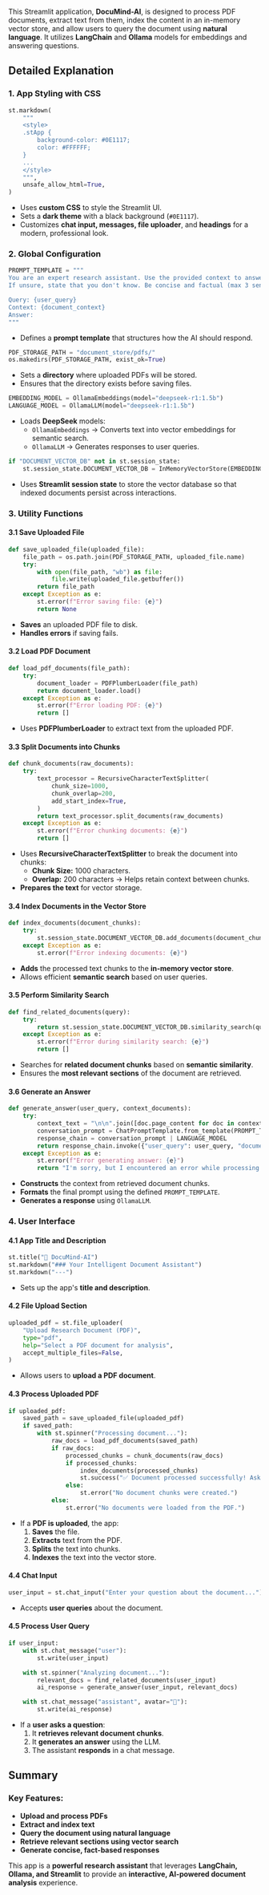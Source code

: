This Streamlit application, **DocuMind-AI**, is designed to process PDF documents, extract text from them, index the content in an in-memory vector store, and allow users to query the document using **natural language**. It utilizes **LangChain** and **Ollama** models for embeddings and answering questions.

## **Detailed Explanation**

### **1. App Styling with CSS**
```python
st.markdown(
    """
    <style>
    .stApp {
        background-color: #0E1117;
        color: #FFFFFF;
    }
    ...
    </style>
    """,
    unsafe_allow_html=True,
)
```
- Uses **custom CSS** to style the Streamlit UI.
- Sets a **dark theme** with a black background (`#0E1117`).
- Customizes **chat input, messages, file uploader**, and **headings** for a modern, professional look.

### **2. Global Configuration**
```python
PROMPT_TEMPLATE = """
You are an expert research assistant. Use the provided context to answer the query. 
If unsure, state that you don't know. Be concise and factual (max 3 sentences).

Query: {user_query} 
Context: {document_context} 
Answer:
"""
```
- Defines a **prompt template** that structures how the AI should respond.

```python
PDF_STORAGE_PATH = "document_store/pdfs/"
os.makedirs(PDF_STORAGE_PATH, exist_ok=True)
```
- Sets a **directory** where uploaded PDFs will be stored.
- Ensures that the directory exists before saving files.

```python
EMBEDDING_MODEL = OllamaEmbeddings(model="deepseek-r1:1.5b")
LANGUAGE_MODEL = OllamaLLM(model="deepseek-r1:1.5b")
```
- Loads **DeepSeek** models:
  - `OllamaEmbeddings` → Converts text into vector embeddings for semantic search.
  - `OllamaLLM` → Generates responses to user queries.

```python
if "DOCUMENT_VECTOR_DB" not in st.session_state:
    st.session_state.DOCUMENT_VECTOR_DB = InMemoryVectorStore(EMBEDDING_MODEL)
```
- Uses **Streamlit session state** to store the vector database so that indexed documents persist across interactions.

### **3. Utility Functions**
#### **3.1 Save Uploaded File**
```python
def save_uploaded_file(uploaded_file):
    file_path = os.path.join(PDF_STORAGE_PATH, uploaded_file.name)
    try:
        with open(file_path, "wb") as file:
            file.write(uploaded_file.getbuffer())
        return file_path
    except Exception as e:
        st.error(f"Error saving file: {e}")
        return None
```
- **Saves** an uploaded PDF file to disk.
- **Handles errors** if saving fails.

#### **3.2 Load PDF Document**
```python
def load_pdf_documents(file_path):
    try:
        document_loader = PDFPlumberLoader(file_path)
        return document_loader.load()
    except Exception as e:
        st.error(f"Error loading PDF: {e}")
        return []
```
- Uses **PDFPlumberLoader** to extract text from the uploaded PDF.

#### **3.3 Split Documents into Chunks**
```python
def chunk_documents(raw_documents):
    try:
        text_processor = RecursiveCharacterTextSplitter(
            chunk_size=1000,
            chunk_overlap=200,
            add_start_index=True,
        )
        return text_processor.split_documents(raw_documents)
    except Exception as e:
        st.error(f"Error chunking documents: {e}")
        return []
```
- Uses **RecursiveCharacterTextSplitter** to break the document into chunks:
  - **Chunk Size:** 1000 characters.
  - **Overlap:** 200 characters → Helps retain context between chunks.
- **Prepares the text** for vector storage.

#### **3.4 Index Documents in the Vector Store**
```python
def index_documents(document_chunks):
    try:
        st.session_state.DOCUMENT_VECTOR_DB.add_documents(document_chunks)
    except Exception as e:
        st.error(f"Error indexing documents: {e}")
```
- **Adds** the processed text chunks to the **in-memory vector store**.
- Allows efficient **semantic search** based on user queries.

#### **3.5 Perform Similarity Search**
```python
def find_related_documents(query):
    try:
        return st.session_state.DOCUMENT_VECTOR_DB.similarity_search(query)
    except Exception as e:
        st.error(f"Error during similarity search: {e}")
        return []
```
- Searches for **related document chunks** based on **semantic similarity**.
- Ensures the **most relevant sections** of the document are retrieved.

#### **3.6 Generate an Answer**
```python
def generate_answer(user_query, context_documents):
    try:
        context_text = "\n\n".join([doc.page_content for doc in context_documents])
        conversation_prompt = ChatPromptTemplate.from_template(PROMPT_TEMPLATE)
        response_chain = conversation_prompt | LANGUAGE_MODEL
        return response_chain.invoke({"user_query": user_query, "document_context": context_text})
    except Exception as e:
        st.error(f"Error generating answer: {e}")
        return "I'm sorry, but I encountered an error while processing your request."
```
- **Constructs** the context from retrieved document chunks.
- **Formats** the final prompt using the defined `PROMPT_TEMPLATE`.
- **Generates a response** using `OllamaLLM`.

### **4. User Interface**
#### **4.1 App Title and Description**
```python
st.title("📘 DocuMind-AI")
st.markdown("### Your Intelligent Document Assistant")
st.markdown("---")
```
- Sets up the app's **title and description**.

#### **4.2 File Upload Section**
```python
uploaded_pdf = st.file_uploader(
    "Upload Research Document (PDF)",
    type="pdf",
    help="Select a PDF document for analysis",
    accept_multiple_files=False,
)
```
- Allows users to **upload a PDF document**.

#### **4.3 Process Uploaded PDF**
```python
if uploaded_pdf:
    saved_path = save_uploaded_file(uploaded_pdf)
    if saved_path:
        with st.spinner("Processing document..."):
            raw_docs = load_pdf_documents(saved_path)
            if raw_docs:
                processed_chunks = chunk_documents(raw_docs)
                if processed_chunks:
                    index_documents(processed_chunks)
                    st.success("✅ Document processed successfully! Ask your questions below.")
                else:
                    st.error("No document chunks were created.")
            else:
                st.error("No documents were loaded from the PDF.")
```
- If a **PDF is uploaded**, the app:
  1. **Saves** the file.
  2. **Extracts** text from the PDF.
  3. **Splits** the text into chunks.
  4. **Indexes** the text into the vector store.

#### **4.4 Chat Input**
```python
user_input = st.chat_input("Enter your question about the document...")
```
- Accepts **user queries** about the document.

#### **4.5 Process User Query**
```python
if user_input:
    with st.chat_message("user"):
        st.write(user_input)

    with st.spinner("Analyzing document..."):
        relevant_docs = find_related_documents(user_input)
        ai_response = generate_answer(user_input, relevant_docs)

    with st.chat_message("assistant", avatar="🤖"):
        st.write(ai_response)
```
- If a **user asks a question**:
  1. It **retrieves relevant document chunks**.
  2. It **generates an answer** using the LLM.
  3. The assistant **responds** in a chat message.

## **Summary**
### **Key Features:**
- **Upload and process PDFs**  
- **Extract and index text**  
- **Query the document using natural language**  
- **Retrieve relevant sections using vector search**  
- **Generate concise, fact-based responses**  

This app is a **powerful research assistant** that leverages **LangChain, Ollama, and Streamlit** to provide an **interactive, AI-powered document analysis** experience.
